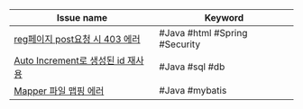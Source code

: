 


| Issue name                                                                           | Keyword                       |
| ------------------------------------------------------------------------------------ | ----------------------------- |
| [reg페이지 post요청 시 403 에러](<reg페이지 post요청 시 403 에러.md>)         | #Java #html #Spring #Security |
| [Auto Increment로 생성된 id 재사용](<Auto Increment로 생성된 id 재사용.md>) | #Java #sql #db                |
| [Mapper 파일 맵핑 에러](<Mapper 파일 맵핑 에러.md>)                       | #Java #mybatis                |
